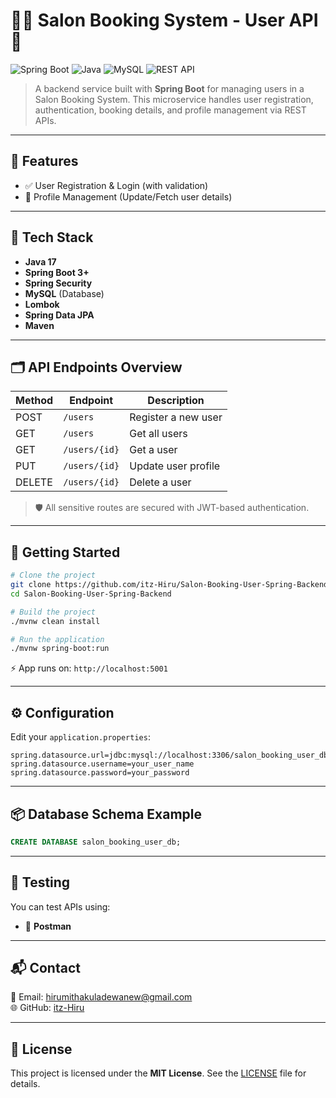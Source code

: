 
# 💇‍♀️ Salon Booking System - User API 💼

![Spring Boot](https://img.shields.io/badge/Spring_Boot-6DB33F?style=for-the-badge&logo=spring-boot&logoColor=white)
![Java](https://img.shields.io/badge/Java-ED8B00?style=for-the-badge&logo=java&logoColor=white)
![MySQL](https://img.shields.io/badge/MySQL-00758F?style=for-the-badge&logo=mysql&logoColor=white)
![REST API](https://img.shields.io/badge/REST%20API-005571?style=for-the-badge&logo=protocols&logoColor=white)

> A backend service built with **Spring Boot** for managing users in a Salon Booking System. This microservice handles user registration, authentication, booking details, and profile management via REST APIs.

---

## 🚀 Features

- ✅ User Registration & Login (with validation)
- 🧑 Profile Management (Update/Fetch user details)

---

## 🧰 Tech Stack

- **Java 17**
- **Spring Boot 3+**
- **Spring Security**
- **MySQL** (Database)
- **Lombok**
- **Spring Data JPA**
- **Maven**

---

## 🗂️ API Endpoints Overview

| Method | Endpoint                     | Description                   |
|--------|------------------------------|-------------------------------|
| POST   | `/users`                     | Register a new user           |
| GET    | `/users`                     | Get all users                 |
| GET    | `/users/{id}`                | Get a user                    |
| PUT    | `/users/{id}`                | Update user profile           |
| DELETE | `/users/{id}`                | Delete a user                 |

> 🛡️ All sensitive routes are secured with JWT-based authentication.

---

## 🏁 Getting Started

```bash
# Clone the project
git clone https://github.com/itz-Hiru/Salon-Booking-User-Spring-Backend.git
cd Salon-Booking-User-Spring-Backend

# Build the project
./mvnw clean install

# Run the application
./mvnw spring-boot:run
```

⚡ App runs on: `http://localhost:5001`

---

## ⚙️ Configuration

Edit your `application.properties`:

```properties
spring.datasource.url=jdbc:mysql://localhost:3306/salon_booking_user_db
spring.datasource.username=your_user_name
spring.datasource.password=your_password
```

---

## 📦 Database Schema Example

```sql
CREATE DATABASE salon_booking_user_db;
```

---

## 🧪 Testing

You can test APIs using:
- 🧪 **Postman**

---

## 📬 Contact

📧 Email: hirumithakuladewanew@gmail.com  
🌐 GitHub: [itz-Hiru](https://github.com/itz-Hiru)

---

## 📄 License

This project is licensed under the **MIT License**. See the [LICENSE](./LICENSE) file for details.
